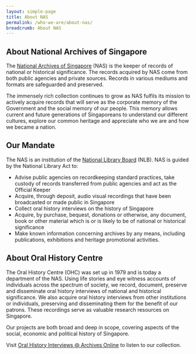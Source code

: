 ```yaml
---
layout: simple-page
title: About NAS
permalink: /who-we-are/about-nas/
breadcrumb: About NAS
---
```


## About National Archives of Singapore

The [National Archives of Singapore](https://www.nas.gov.sg) (NAS) is the keeper of records of national or historical significance. The records acquired by NAS come from both public agencies and private sources. Records in various mediums and formats are safeguarded and preserved.

The immensely rich collection continues to grow as NAS fulfils its mission to actively acquire records that will serve as the corporate memory of the Government and the social memory of our people. This memory allows current and future generations of Singaporeans to understand our different cultures, explore our common heritage and appreciate who we are and how we became a nation.

## Our Mandate

The NAS is an institution of the [National Library Board](https://www.nlb.gov.sg) (NLB). NAS is guided by the National Library Act to:

* Advise public agencies on recordkeeping standard practices, take custody of records transferred from public agencies and act as the Official Keeper
* Acquire, through deposit, audio visual recordings that have been broadcasted or made public in Singapore
* Collect oral history interviews on the history of Singapore
* Acquire, by purchase, bequest, donations or otherwise, any document, book or other material which is or is likely to be of national or historical significance
* Make known information concerning archives by any means, including publications, exhibitions and heritage promotional activities.

## About Oral History Centre

The Oral History Centre (OHC) was set up in 1979 and is today a department of the NAS. Using life stories and eye witness accounts of individuals across the spectrum of society, we record, document, preserve and disseminate oral history interviews of national and historical significance. We also acquire oral history interviews from other institutions or individuals, preserving and disseminating them for the benefit of our patrons. These recordings serve as valuable research resources on Singapore.

Our projects are both broad and deep in scope, covering aspects of the social, economic and political history of Singapore.

Visit [Oral History Interviews @ Archives Online](http://www.nas.gov.sg/archivesonline/oral_history_interviews/) to listen to our collection.